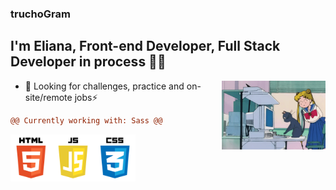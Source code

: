 ### truchoGram

## I'm Eliana, Front-end Developer, Full Stack Developer in process 👩‍💻
      
<img align="right" width="33%" src="https://github.com/Eliana-Molinari/Eliana-Molinari/blob/main/Compu.gif"> 

 


- 🤔 Looking for challenges, practice and on-site/remote jobs⚡

```diff
@@ Currently working with: Sass @@
```

  
<img src="https://github.com/Eliana-Molinari/Eliana-Molinari/blob/main/pngegg.png" width="200" > 



